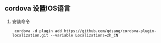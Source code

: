 ## cordova 设置IOS语言 ##

1. 安装命令

		cordova -d plugin add https://github.com/qdsang/cordova-plugin-localization.git --variable Localizations=zh_CN



